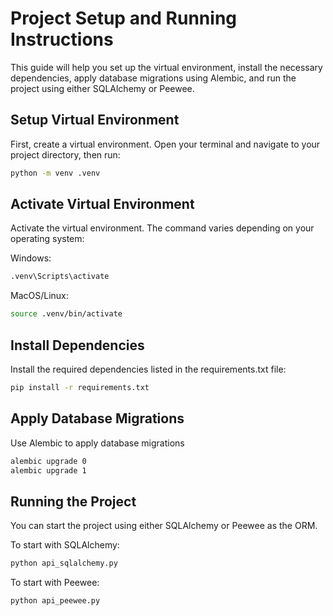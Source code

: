 # Project Setup and Running Instructions

This guide will help you set up the virtual environment, install the necessary dependencies, apply database migrations using Alembic, and run the project using either SQLAlchemy or Peewee.

## Setup Virtual Environment

First, create a virtual environment. Open your terminal and navigate to your project directory, then run:

```bash
python -m venv .venv
```
## Activate Virtual Environment
Activate the virtual environment. The command varies depending on your operating system:

Windows:

```bash
.venv\Scripts\activate
```
MacOS/Linux:

```bash
source .venv/bin/activate
```
## Install Dependencies
Install the required dependencies listed in the requirements.txt file:

```bash
pip install -r requirements.txt
```
## Apply Database Migrations
Use Alembic to apply database migrations

```bash
alembic upgrade 0
alembic upgrade 1
```
## Running the Project
You can start the project using either SQLAlchemy or Peewee as the ORM.

To start with SQLAlchemy:

```bash
python api_sqlalchemy.py
```
To start with Peewee:

```bash
python api_peewee.py
```